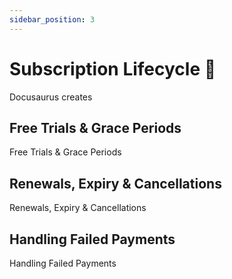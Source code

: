 ```yaml
---
sidebar_position: 3
---
```


# Subscription Lifecycle 🔄

Docusaurus creates 

## Free Trials & Grace Periods

Free Trials & Grace Periods

## Renewals, Expiry & Cancellations

Renewals, Expiry & Cancellations

## Handling Failed Payments

Handling Failed Payments
